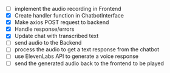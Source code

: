 - [ ] implement the audio recording in Frontend
 - [X] Create handler function in ChatbotInterface
 - [X] Make axios POST request to backend
 - [X] Handle response/errors
 - [X] Update chat with transcribed text
- [ ] send audio to the Backend
- [ ] process the audio to get a text response from the chatbot
- [ ] use ElevenLabs API to generate a voice response
- [ ] send the generated audio back to the frontend to be played
